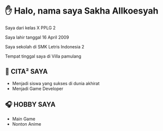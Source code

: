 <h1>✋ Halo, nama saya Sakha Allkoesyah</h1>
<p>Saya dari kelas X PPLG 2</p>
<p>Saya lahir tanggal 16 April 2009</p>
<p>Saya sekolah di SMK Letris Indonesia 2</p>
<p>Tempat tinggal saya di Villa pamulang</p>
<h2> 👤 CITA² SAYA</h2>
<ul>
  <li>Menjadi siswa yang sukses di dunia akhirat</li>
  <li>Menjadi Game Developer</li>
</ul>
<h2>🎧 HOBBY SAYA</h2>
<ul>
  <li>Main Game</li>
  <li>Nonton Anime</li>
</ul>
